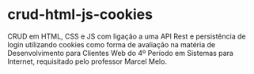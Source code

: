 # crud-html-js-cookies

CRUD em HTML, CSS e JS com ligação a uma API Rest e persistência de login utilizando cookies como forma de avaliação na matéria de Desenvolvimento para Clientes Web do 4º Período em Sistemas para Internet, requisitado pelo professor Marcel Melo.
